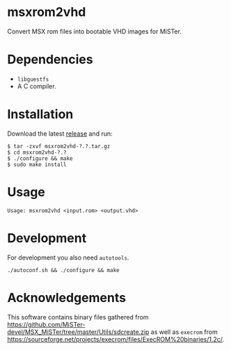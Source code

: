 # msxrom2vhd

Convert MSX rom files into bootable VHD images for MiSTer.


Dependencies
============

* `libguestfs`
* A C compiler.


Installation
============

Download the latest [release](https://github.com/nilp0inter/msxrom2vhd/releases) and run:

```
$ tar -zxvf msxrom2vhd-?.?.tar.gz
$ cd msxrom2vhd-?.?
$ ./configure && make
$ sudo make install
```


Usage
=====

```
Usage: msxrom2vhd <input.rom> <output.vhd>
```


Development
===========

For development you also need `autotools`.

```
./autoconf.sh && ./configure && make
```

Acknowledgements
================

This software contains binary files gathered from https://github.com/MiSTer-devel/MSX_MiSTer/tree/master/Utils/sdcreate.zip as well as `execrom` from https://sourceforge.net/projects/execrom/files/ExecROM%20binaries/1.2c/.

